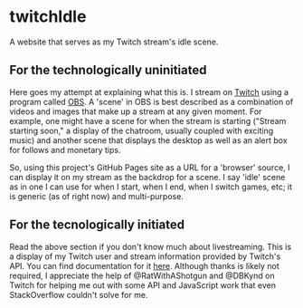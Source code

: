 # twitchIdle
 A website that serves as my Twitch stream's idle scene.

## For the technologically uninitiated
 Here goes my attempt at explaining what this is.
 I stream on [Twitch](https://twitch.tv/parrotflakes) using a program called [OBS](https://obsproject.com/). A 'scene' in OBS is best described as a combination of videos and images that make up a stream at any given moment. 
 For example, one might have a scene for when the stream is starting ("Stream starting soon," a display of the chatroom, usually coupled with exciting music) and another scene that displays the desktop as well as an alert box for follows and monetary tips. 
 
 So, using this project's GitHub Pages site as a URL for a 'browser' source, I can display it on my stream as the backdrop for a scene. I say 'idle' scene as in one I can use for when I start, when I end, when I switch games, etc; it is generic (as of right now) and multi-purpose.

## For the tecnologically initiated
Read the above section if you don't know much about livestreaming.
This is a display of my Twitch user and stream information provided by Twitch's API. You can find documentation for it [here](https://dev.twitch.tv/docs/api). Although thanks is likely not required, I appreciate the help of @RatWithAShotgun and @DBKynd on Twitch for helping me out with some API and JavaScript work that even StackOverflow couldn't solve for me. 